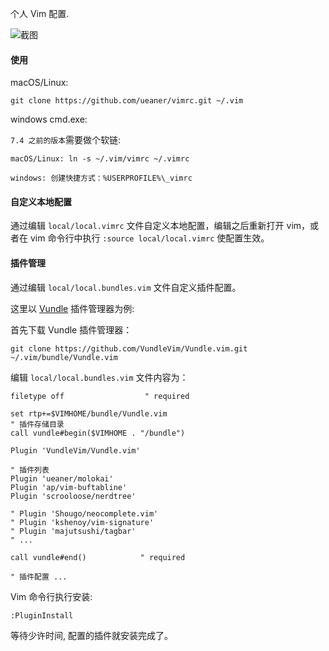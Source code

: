 个人 Vim 配置.

![截图](preview.png)

#### 使用

macOS/Linux:

    git clone https://github.com/ueaner/vimrc.git ~/.vim

windows cmd.exe:



`7.4 之前的版本`需要做个软链:

    macOS/Linux: ln -s ~/.vim/vimrc ~/.vimrc

    windows: 创建快捷方式：%USERPROFILE%\_vimrc

#### 自定义本地配置

通过编辑 `local/local.vimrc` 文件自定义本地配置，编辑之后重新打开
vim，或者在 vim 命令行中执行 `:source local/local.vimrc` 使配置生效。

#### 插件管理

通过编辑 `local/local.bundles.vim` 文件自定义插件配置。

这里以 [Vundle](https://github.com/VundleVim/Vundle.vim) 插件管理器为例:

首先下载 Vundle 插件管理器：

    git clone https://github.com/VundleVim/Vundle.vim.git ~/.vim/bundle/Vundle.vim

编辑 `local/local.bundles.vim` 文件内容为：

    filetype off                  " required

    set rtp+=$VIMHOME/bundle/Vundle.vim
    " 插件存储目录
    call vundle#begin($VIMHOME . "/bundle")

    Plugin 'VundleVim/Vundle.vim'

    " 插件列表
    Plugin 'ueaner/molokai'
    Plugin 'ap/vim-buftabline'
    Plugin 'scrooloose/nerdtree'

    " Plugin 'Shougo/neocomplete.vim'
    " Plugin 'kshenoy/vim-signature'
    " Plugin 'majutsushi/tagbar'
    " ...

    call vundle#end()            " required

    " 插件配置 ...

Vim 命令行执行安装:

    :PluginInstall

等待少许时间, 配置的插件就安装完成了。
